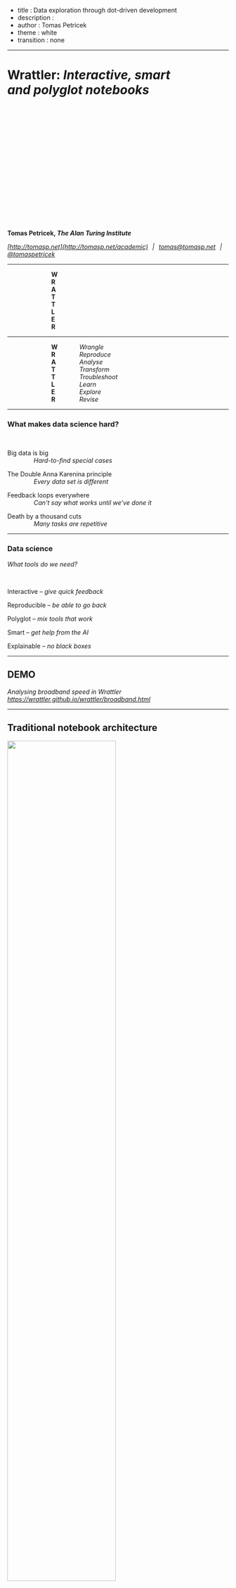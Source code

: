 ﻿- title : Data exploration through dot-driven development 
- description : 
- author : Tomas Petricek
- theme : white
- transition : none

****************************************************************************************************

# Wrattler: _Interactive, smart<br /> and polyglot notebooks_

<h4 style="margin-bottom:0px;margin-top:300px">Tomas Petricek, <em>The Alan Turing Institute</em></h4>

_[http://tomasp.net](http://tomasp.net/academic) <span style="margin:0px 6px 0px 6px">|</span>
[tomas@tomasp.net](mailto:tomas@tomasp.net) <span style="margin:0px 6px 0px 6px">|</span>
[@tomaspetricek](http://twitter.com/tomaspetricek)_

----------------------------------------------------------------------------------------------------

<div style="padding-left:100px">

**<span style="display:inline-block;width:60px">W</span>**  
**<span style="display:inline-block;width:60px">R</span>**  
**<span style="display:inline-block;width:60px">A</span>**  
**<span style="display:inline-block;width:60px">T</span>**  
**<span style="display:inline-block;width:60px">T</span>**  
**<span style="display:inline-block;width:60px">L</span>**  
**<span style="display:inline-block;width:60px">E</span>**  
**<span style="display:inline-block;width:60px">R</span>**  

</div>

----------------------------------------------------------------------------------------------------

<div style="padding-left:100px">

**<span style="display:inline-block;width:60px">W</span>** _Wrangle_  
**<span style="display:inline-block;width:60px">R</span>** _Reproduce_  
**<span style="display:inline-block;width:60px">A</span>** _Analyse_  
**<span style="display:inline-block;width:60px">T</span>** _Transform_  
**<span style="display:inline-block;width:60px">T</span>** _Troubleshoot_  
**<span style="display:inline-block;width:60px">L</span>** _Learn_  
**<span style="display:inline-block;width:60px">E</span>** _Explore_  
**<span style="display:inline-block;width:60px">R</span>** _Revise_  

</div>

****************************************************************************************************

### What makes data science hard?

<br />

_<i class="fa fa-hand-spock"></i>_ Big data is big  
<span style="margin-right:60px"></span> _Hard-to-find special cases_

_<i class="fa fa-calendar-alt"></i>_ The Double Anna Karenina principle  
<span style="margin-right:60px"></span> _Every data set is different_

_<i class="fa fa-sync-alt"></i>_ Feedback loops everywhere  
<span style="margin-right:60px"></span> _Can't say what works until we've done it_

_<i class="fa fa-align-justify"></i>_ Death by a thousand cuts  
<span style="margin-right:60px"></span> _Many tasks are repetitive_

----------------------------------------------------------------------------------------------------

### Data science 
_What tools do we need?_

<br />

_<i class="fa fa-comment"></i>_ Interactive – _give quick feedback_

_<i class="fa fa-retweet"></i>_ Reproducible – _be able to go back_

_<i class="fa fa-sign-language"></i>_ Polyglot – _mix tools that work_

_<i class="fa fa-flask"></i>_ Smart – _get help from the AI_

_<i class="fa fa-user"></i>_ Explainable – _no black boxes_

----------------------------------------------------------------------------------------------------

## DEMO

_Analysing broadband speed in Wrattler_  
_https://wrattler.github.io/wrattler/broadband.html_

----------------------------------------------------------------------------------------------------

## Traditional notebook architecture

<img src="images/jupyter.png" style="width:70%;margin-bottom:60px"/>

_<span class="circ"><span>1</span></span> Limited reproducibility_  
_<span class="circ"><span>2</span></span> No rollback of state_  
_<span class="circ"><span>3</span></span> Limited interaction model_  
_<span class="circ"><span>4</span></span> One language per kernel_  

----------------------------------------------------------------------------------------------------

## Wrattler system architecture

<img src="images/wrattler.png" style="width:70%"/>

----------------------------------------------------------------------------------------------------

## Wrattler system architecture
 
_<span class="circ"><span>1</span></span> Versioning and provenance_  
_<span class="circ"><span>2</span></span> Interactive development_  
_<span class="circ"><span>3</span></span> Platform for AI assistants_  
_<span class="circ"><span>4</span></span> Polyglot programming_  

****************************************************************************************************

# Wrattler 
_Noteboks that are_ <span class="circ"><span>1</span></span> interactive 
<span class="circ"><span>2</span></span> smart _and_ 
<span class="circ"><span>3</span></span> polyglot

----------------------------------------------------------------------------------------------------

### <span class="circ"><span>1</span></span> Interactive
_Tighter interaction feedback loop_

<br />

_<i class="fa fa-globe"></i> Browser-based language_

_<i class="fa fa-stopwatch"></i> Recalculated on-the-fly_

_<i class="fa fa-arrow-up"></i> Using dependency graph_

----------------------------------------------------------------------------------------------------

<img src="images/graph-simple.png" style="width:70%;margin-left:15%" />

----------------------------------------------------------------------------------------------------

# <span class="circ"><span>1</span></span> DEMO
Interactive – _Exploring data in the browser_

----------------------------------------------------------------------------------------------------

### <span class="circ"><span>2</span></span> Smart
_Simplifying process with AI assistants_

<br />

_<i class="fa fa-database"></i> Full access to data store_

_<i class="fa fa-language"></i> Domain specific languages_

_<i class="fa fa-archive"></i> No black box magic_

----------------------------------------------------------------------------------------------------

# <span class="circ"><span>2</span></span> DEMO
Smart – _Cleaning data with the datadiff assistant_


----------------------------------------------------------------------------------------------------

### <span class="circ"><span>3</span></span> Polyglot
_Enabling platform for data science_

<br />

_<i class="fa fa-table"></i> Share data via data frames_

_<i class="fa fa-archive"></i> Computation graph for provenance_

_<i class="fa fa-comment-alt"></i> Semantic annotations_

----------------------------------------------------------------------------------------------------

# <span class="circ"><span>3</span></span> DEMO
Polyglot – _Sharing data between R and JavaScript_

****************************************************************************************************

# Summary
_Interactive, smart and polyglot notebooks_

----------------------------------------------------------------------------------------------------

### Wrattler
_Three key ideas behind the system_

<br />

_<i class="fa fa-database"></i> Separate state and language runtimes_

_<i class="fa fa-globe"></i> Dependency graph in the browser_

_<i class="fa fa-magic"></i> Platform for AI assisted data science_

----------------------------------------------------------------------------------------------------

### Project status
_Wrattler prototype: [github.com/wrattler](http://github.com/wrattler)_

<br />

_<i class="fa fa-check-square"></i>_ Done – _Prototype with dependency graph running  
<span style="margin-right:60px"></span>R, JavaScript languages and datadiff assistant_

_<i class="fa fa-cog"></i>_ Progress – _Deployment as part of JupyterLab  
<span style="margin-right:60px"></span>Data store annotations and graph versioning_

_<i class="fa fa-eye"></i>_ Visionary – _Integration of further AI assistants  
<span style="margin-right:60px"></span>Provenance tracking, modes of interaction_

----------------------------------------------------------------------------------------------------

## Questions, answers & discussion

#### Data store – _Best data and annotation formats?_

#### Integration – _Languages? Jupyter integration?_

#### AI assistants – _What kinds of assistants?_

<br />
<br />

_[http://tomasp.net](http://tomasp.net/academic) <span style="margin:0px 6px 0px 6px">|</span>
[tomas@tomasp.net](mailto:tomas@tomasp.net) <span style="margin:0px 6px 0px 6px">|</span>
[@tomaspetricek](http://twitter.com/tomaspetricek)_

> To wrap up, I'll end with a slide that lists the three next papers that I plan to write.
> The first one is about implementing live programming environments, which is surprisingly
> tricky and the second one is extending the data aggregation work to cover data cleaning with
> AI assistants. Finally, I talked about one of the things that I'm interested in, but I also
> work on philosophy and history of programming and I got invited to submit a paper to an
> ACM HOPL conference, so that's my third. I have ideas about coeffects too, but I only wanted
> to list three.
